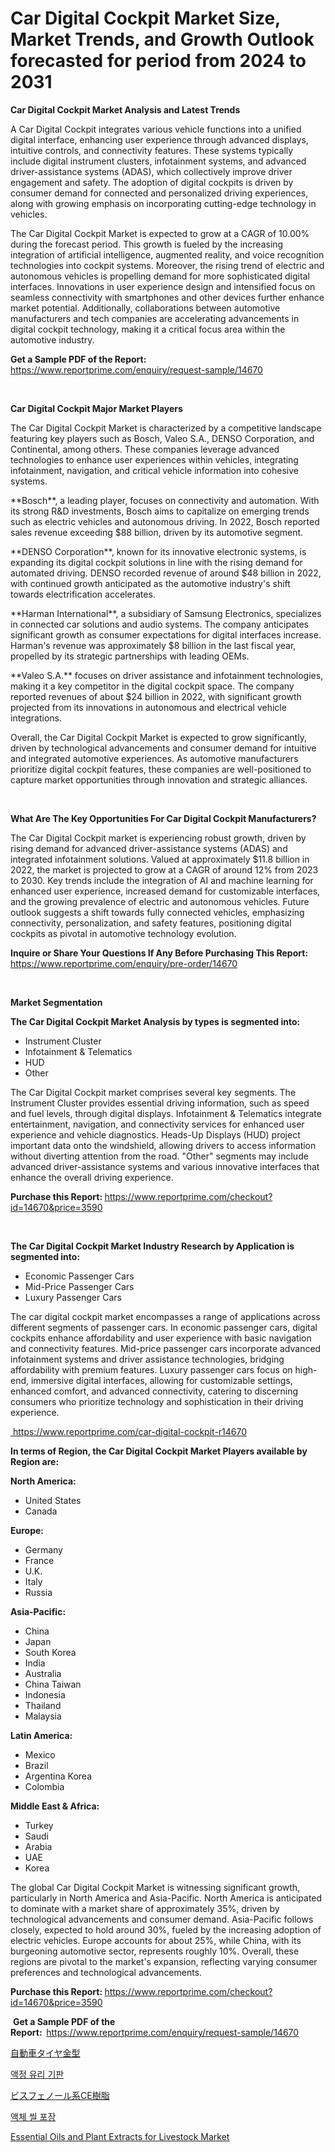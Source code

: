 <p><h1>Car Digital Cockpit Market Size, Market Trends, and Growth Outlook forecasted for period from 2024 to 2031</h1></p><p><strong>Car Digital Cockpit Market Analysis and Latest Trends</strong></p>
<p><p>A Car Digital Cockpit integrates various vehicle functions into a unified digital interface, enhancing user experience through advanced displays, intuitive controls, and connectivity features. These systems typically include digital instrument clusters, infotainment systems, and advanced driver-assistance systems (ADAS), which collectively improve driver engagement and safety. The adoption of digital cockpits is driven by consumer demand for connected and personalized driving experiences, along with growing emphasis on incorporating cutting-edge technology in vehicles.</p><p>The Car Digital Cockpit Market is expected to grow at a CAGR of 10.00% during the forecast period. This growth is fueled by the increasing integration of artificial intelligence, augmented reality, and voice recognition technologies into cockpit systems. Moreover, the rising trend of electric and autonomous vehicles is propelling demand for more sophisticated digital interfaces. Innovations in user experience design and intensified focus on seamless connectivity with smartphones and other devices further enhance market potential. Additionally, collaborations between automotive manufacturers and tech companies are accelerating advancements in digital cockpit technology, making it a critical focus area within the automotive industry.</p></p>
<p><strong>Get a Sample PDF of the Report:&nbsp;</strong> <a href="https://www.reportprime.com/enquiry/request-sample/14670">https://www.reportprime.com/enquiry/request-sample/14670</a></p>
<p>&nbsp;</p>
<p><strong>Car Digital Cockpit Major Market Players</strong></p>
<p><p>The Car Digital Cockpit Market is characterized by a competitive landscape featuring key players such as Bosch, Valeo S.A., DENSO Corporation, and Continental, among others. These companies leverage advanced technologies to enhance user experiences within vehicles, integrating infotainment, navigation, and critical vehicle information into cohesive systems.</p><p>**Bosch**, a leading player, focuses on connectivity and automation. With its strong R&D investments, Bosch aims to capitalize on emerging trends such as electric vehicles and autonomous driving. In 2022, Bosch reported sales revenue exceeding $88 billion, driven by its automotive segment.</p><p>**DENSO Corporation**, known for its innovative electronic systems, is expanding its digital cockpit solutions in line with the rising demand for automated driving. DENSO recorded revenue of around $48 billion in 2022, with continued growth anticipated as the automotive industry's shift towards electrification accelerates.</p><p>**Harman International**, a subsidiary of Samsung Electronics, specializes in connected car solutions and audio systems. The company anticipates significant growth as consumer expectations for digital interfaces increase. Harman's revenue was approximately $8 billion in the last fiscal year, propelled by its strategic partnerships with leading OEMs.</p><p>**Valeo S.A.** focuses on driver assistance and infotainment technologies, making it a key competitor in the digital cockpit space. The company reported revenues of about $24 billion in 2022, with significant growth projected from its innovations in autonomous and electrical vehicle integrations.</p><p>Overall, the Car Digital Cockpit Market is expected to grow significantly, driven by technological advancements and consumer demand for intuitive and integrated automotive experiences. As automotive manufacturers prioritize digital cockpit features, these companies are well-positioned to capture market opportunities through innovation and strategic alliances.</p></p>
<p>&nbsp;</p>
<p><strong>What Are The Key Opportunities For Car Digital Cockpit Manufacturers?</strong></p>
<p><p>The Car Digital Cockpit market is experiencing robust growth, driven by rising demand for advanced driver-assistance systems (ADAS) and integrated infotainment solutions. Valued at approximately $11.8 billion in 2022, the market is projected to grow at a CAGR of around 12% from 2023 to 2030. Key trends include the integration of AI and machine learning for enhanced user experience, increased demand for customizable interfaces, and the growing prevalence of electric and autonomous vehicles. Future outlook suggests a shift towards fully connected vehicles, emphasizing connectivity, personalization, and safety features, positioning digital cockpits as pivotal in automotive technology evolution.</p></p>
<p><strong>Inquire or Share Your Questions If Any Before Purchasing This Report:</strong> <a href="https://www.reportprime.com/enquiry/pre-order/14670">https://www.reportprime.com/enquiry/pre-order/14670</a></p>
<p>&nbsp;</p>
<p><strong>Market Segmentation</strong></p>
<p><strong>The Car Digital Cockpit Market Analysis by types is segmented into:</strong></p>
<p><ul><li>Instrument Cluster</li><li>Infotainment & Telematics</li><li>HUD</li><li>Other</li></ul></p>
<p><p>The Car Digital Cockpit market comprises several key segments. The Instrument Cluster provides essential driving information, such as speed and fuel levels, through digital displays. Infotainment & Telematics integrate entertainment, navigation, and connectivity services for enhanced user experience and vehicle diagnostics. Heads-Up Displays (HUD) project important data onto the windshield, allowing drivers to access information without diverting attention from the road. "Other" segments may include advanced driver-assistance systems and various innovative interfaces that enhance the overall driving experience.</p></p>
<p><strong>Purchase this Report:&nbsp;</strong><a href="https://www.reportprime.com/checkout?id=14670&price=3590">https://www.reportprime.com/checkout?id=14670&price=3590</a></p>
<p>&nbsp;</p>
<p><strong>The Car Digital Cockpit Market Industry Research by Application is segmented into:</strong></p>
<p><ul><li>Economic Passenger Cars</li><li>Mid-Price Passenger Cars</li><li>Luxury Passenger Cars</li></ul></p>
<p><p>The car digital cockpit market encompasses a range of applications across different segments of passenger cars. In economic passenger cars, digital cockpits enhance affordability and user experience with basic navigation and connectivity features. Mid-price passenger cars incorporate advanced infotainment systems and driver assistance technologies, bridging affordability with premium features. Luxury passenger cars focus on high-end, immersive digital interfaces, allowing for customizable settings, enhanced comfort, and advanced connectivity, catering to discerning consumers who prioritize technology and sophistication in their driving experience.</p></p>
<p><a href="https://www.reportprime.com/car-digital-cockpit-r14670">&nbsp;https://www.reportprime.com/car-digital-cockpit-r14670</a></p>
<p><strong>In terms of Region, the Car Digital Cockpit Market Players available by Region are:</strong></p>
<p>
    <p> <strong> North America: </strong>
        <ul>
            <li>United States</li>
            <li>Canada</li>
        </ul>
        </p> 
    <p> <strong> Europe: </strong>
        <ul>
            <li>Germany</li>
            <li>France</li>
            <li>U.K.</li>
            <li>Italy</li>
            <li>Russia</li>
        </ul>
        </p> 
    <p> <strong> Asia-Pacific: </strong>
        <ul>
            <li>China</li>
            <li>Japan</li>
            <li>South Korea</li>
            <li>India</li>
            <li>Australia</li>
            <li>China Taiwan</li>
            <li>Indonesia</li>
            <li>Thailand</li>
            <li>Malaysia</li>
        </ul>
        </p> 
    <p> <strong> Latin America: </strong>
        <ul>
            <li>Mexico</li>
            <li>Brazil</li>
            <li>Argentina Korea</li>
            <li>Colombia</li>
        </ul>
        </p> 
    <p> <strong> Middle East & Africa: </strong>
        <ul>
            <li>Turkey</li>
            <li>Saudi</li>
            <li>Arabia</li>
            <li>UAE</li>
            <li>Korea</li>
        </ul>
    </p>
    </p>
<p><p>The global Car Digital Cockpit Market is witnessing significant growth, particularly in North America and Asia-Pacific. North America is anticipated to dominate with a market share of approximately 35%, driven by technological advancements and consumer demand. Asia-Pacific follows closely, expected to hold around 30%, fueled by the increasing adoption of electric vehicles. Europe accounts for about 25%, while China, with its burgeoning automotive sector, represents roughly 10%. Overall, these regions are pivotal to the market's expansion, reflecting varying consumer preferences and technological advancements.</p></p>
<p><strong>Purchase this Report: </strong><a href="https://www.reportprime.com/checkout?id=14670&price=3590">https://www.reportprime.com/checkout?id=14670&price=3590</a></p>
<p>&nbsp;<strong>Get a Sample PDF of the Report:&nbsp;&nbsp;</strong><a href="https://www.reportprime.com/enquiry/request-sample/14670">https://www.reportprime.com/enquiry/request-sample/14670</a></p>
<p><strong></strong></p>
<p><p><a href="https://medium.com/@qyzhmeiu47/vehicle-tire-molds-market-%E3%81%AF-%E3%82%B3%E3%82%B9%E3%83%88%E7%AE%A1%E7%90%86%E3%81%A8%E5%8A%B9%E7%8E%87%E5%90%91%E4%B8%8A%E3%82%92%E5%84%AA%E5%85%88%E3%81%97%E3%81%BE%E3%81%99-%E3%81%95%E3%82%89%E3%81%AB-%E5%A0%B1%E5%91%8A%E6%9B%B8%E3%81%AF%E5%B8%82%E5%A0%B4%E3%81%AE%E9%9C%80%E8%A6%81%E9%9D%A2%E3%81%A8%E4%BE%9B%E7%B5%A6%E9%9D%A2%E3%81%AE%E4%B8%A1%E6%96%B9%E3%82%92%E3%82%AB%E3%83%90%E3%83%BC%E3%81%97%E3%81%A6%E3%81%84%E3%81%BE%E3%81%99-vehicle-tire-molds-bce9ca7e35a4">自動車タイヤ金型</a></p><p><a href="https://medium.com/@hossainvi014/liquid-crystal-glass-substrate-market-%EC%9D%98-%EA%B8%80%EB%A1%9C%EB%B2%8C-%EC%8B%9C%EC%9E%A5-%EA%B0%9C%EC%9A%94%EB%8A%94-%EC%A0%84-%EC%84%B8%EA%B3%84-%EB%B0%8F-%EC%A3%BC%EC%9A%94-%EC%8B%9C%EC%9E%A5%EC%9D%98-%EC%82%B0%EC%97%85%EC%97%90-%EC%98%81%ED%96%A5%EC%9D%84-%EB%AF%B8%EC%B9%98%EB%8A%94-%EC%A3%BC%EC%9A%94-%ED%8A%B8%EB%A0%8C%EB%93%9C%EC%97%90-%EB%8C%80%ED%95%9C-%EB%8F%85%ED%8A%B9%ED%95%9C-%EA%B4%80%EC%A0%90%EC%9D%84-2a58911547a7">액정 유리 기판</a></p><p><a href="https://medium.com/@qyzhmeiu47/bisphenol-based-ce-resin-market-%E3%81%AF-%E3%82%B3%E3%82%B9%E3%83%88%E7%AE%A1%E7%90%86%E3%81%A8%E5%8A%B9%E7%8E%87%E5%90%91%E4%B8%8A%E3%82%92%E5%84%AA%E5%85%88%E3%81%97%E3%81%BE%E3%81%99-%E3%81%95%E3%82%89%E3%81%AB-%E5%A0%B1%E5%91%8A%E6%9B%B8%E3%81%AF%E5%B8%82%E5%A0%B4%E3%81%AE%E9%9C%80%E8%A6%81%E9%9D%A2%E3%81%A8%E4%BE%9B%E7%B5%A6%E9%9D%A2%E3%81%AE%E4%B8%A1%E6%96%B9%E3%82%92%E3%82%AB%E3%83%90%E3%83%BC%E3%81%97%E3%81%A6%E3%81%84%E3%81%BE%E3%81%99-48c593b21784">ビスフェノール系CE樹脂</a></p><p><a href="https://medium.com/@hossainvi014/%EC%84%B8%EA%B3%84-liquid-seal-packing-market-%EC%9D%80-2024%EC%97%90%EC%84%9C-2031%EB%A1%9C-%EC%97%B0%ED%8F%89%EA%B7%A0-%EC%A6%9D%EA%B0%80%EC%9C%A8%EC%9D%84-%EB%B3%B4%EC%9D%BC-%EA%B2%83%EC%9C%BC%EB%A1%9C-%EC%98%88%EC%83%81%EB%90%A9%EB%8B%88%EB%8B%A4-a194a2c9fc77">액체 씰 포장</a></p><p><a href="https://www.linkedin.com/pulse/global-essential-oils-plant-extracts-livestock-market-trends-insights-hpgjc?trackingId=KEnroWBoQ6aR9UvdMHkZ6A%3D%3D">Essential Oils and Plant Extracts for Livestock Market</a></p></p>